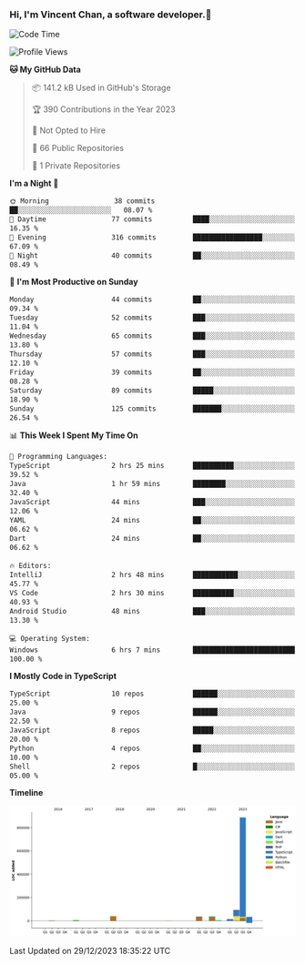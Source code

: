 ### Hi, I'm Vincent Chan, a software developer.👋

<!--
**hkvincent/hkvincent** is a ✨ _special_ ✨ repository because its `README.md` (this file) appears on your GitHub profile.

Here are some ideas to get you started:

- 🔭 I’m currently working on ...
- 🌱 I’m currently learning ...
- 👯 I’m looking to collaborate on ...
- 🤔 I’m looking for help with ...
- 💬 Ask me about ...
- 📫 How to reach me: ...
- 😄 Pronouns: ...
- ⚡ Fun fact: ...
-->
<!--START_SECTION:waka-->
![Code Time](http://img.shields.io/badge/Code%20Time-693%20hrs%2026%20mins-blue)

![Profile Views](http://img.shields.io/badge/Profile%20Views-0-blue)

**🐱 My GitHub Data** 

> 📦 141.2 kB Used in GitHub's Storage 
 > 
> 🏆 390 Contributions in the Year 2023
 > 
> 🚫 Not Opted to Hire
 > 
> 📜 66 Public Repositories 
 > 
> 🔑 1 Private Repositories 
 > 
**I'm a Night 🦉** 

```text
🌞 Morning                38 commits          ██░░░░░░░░░░░░░░░░░░░░░░░   08.07 % 
🌆 Daytime                77 commits          ████░░░░░░░░░░░░░░░░░░░░░   16.35 % 
🌃 Evening                316 commits         █████████████████░░░░░░░░   67.09 % 
🌙 Night                  40 commits          ██░░░░░░░░░░░░░░░░░░░░░░░   08.49 % 
```
📅 **I'm Most Productive on Sunday** 

```text
Monday                   44 commits          ██░░░░░░░░░░░░░░░░░░░░░░░   09.34 % 
Tuesday                  52 commits          ███░░░░░░░░░░░░░░░░░░░░░░   11.04 % 
Wednesday                65 commits          ███░░░░░░░░░░░░░░░░░░░░░░   13.80 % 
Thursday                 57 commits          ███░░░░░░░░░░░░░░░░░░░░░░   12.10 % 
Friday                   39 commits          ██░░░░░░░░░░░░░░░░░░░░░░░   08.28 % 
Saturday                 89 commits          █████░░░░░░░░░░░░░░░░░░░░   18.90 % 
Sunday                   125 commits         ███████░░░░░░░░░░░░░░░░░░   26.54 % 
```


📊 **This Week I Spent My Time On** 

```text
💬 Programming Languages: 
TypeScript               2 hrs 25 mins       ██████████░░░░░░░░░░░░░░░   39.52 % 
Java                     1 hr 59 mins        ████████░░░░░░░░░░░░░░░░░   32.40 % 
JavaScript               44 mins             ███░░░░░░░░░░░░░░░░░░░░░░   12.06 % 
YAML                     24 mins             ██░░░░░░░░░░░░░░░░░░░░░░░   06.62 % 
Dart                     24 mins             ██░░░░░░░░░░░░░░░░░░░░░░░   06.62 % 

🔥 Editors: 
IntelliJ                 2 hrs 48 mins       ███████████░░░░░░░░░░░░░░   45.77 % 
VS Code                  2 hrs 30 mins       ██████████░░░░░░░░░░░░░░░   40.93 % 
Android Studio           48 mins             ███░░░░░░░░░░░░░░░░░░░░░░   13.30 % 

💻 Operating System: 
Windows                  6 hrs 7 mins        █████████████████████████   100.00 % 
```

**I Mostly Code in TypeScript** 

```text
TypeScript               10 repos            ██████░░░░░░░░░░░░░░░░░░░   25.00 % 
Java                     9 repos             ██████░░░░░░░░░░░░░░░░░░░   22.50 % 
JavaScript               8 repos             █████░░░░░░░░░░░░░░░░░░░░   20.00 % 
Python                   4 repos             ██░░░░░░░░░░░░░░░░░░░░░░░   10.00 % 
Shell                    2 repos             █░░░░░░░░░░░░░░░░░░░░░░░░   05.00 % 
```



**Timeline**

![Lines of Code chart](https://raw.githubusercontent.com/hkvincent/hkvincent/main/assets/bar_graph.png)


 Last Updated on 29/12/2023 18:35:22 UTC
<!--END_SECTION:waka-->
